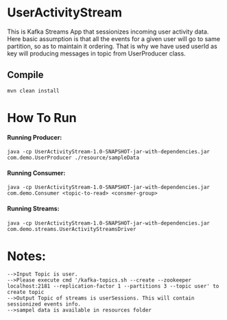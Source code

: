 # UserActivityStream

This is Kafka Streams App that sessionizes incoming user activity data. Here basic assumption is that all the events for a given user will go to same partition, so as to maintain it ordering. That is why we have used userId as key will producing messages in topic from UserProducer class.  

## Compile
```
mvn clean install
```


# How To Run


#### Running Producer:
```
java -cp UserActivityStream-1.0-SNAPSHOT-jar-with-dependencies.jar com.demo.UserProducer ./resource/sampleData
```
#### Running Consumer:
```
java -cp UserActivityStream-1.0-SNAPSHOT-jar-with-dependencies.jar com.demo.Consumer <topic-to-read> <consmer-group>

```

#### Running Streams:
```
java -cp UserActivityStream-1.0-SNAPSHOT-jar-with-dependencies.jar com.demo.streams.UserActivityStreamsDriver
```


# Notes:

```
-->Input Topic is user.
-->Please execute cmd '/kafka-topics.sh --create --zookeeper localhost:2181 --replication-factor 1 --partitions 3 --topic user' to create topic
-->Output Topic of streams is userSessions. This will contain sessionized events info.
-->sampel data is available in resources folder
```
